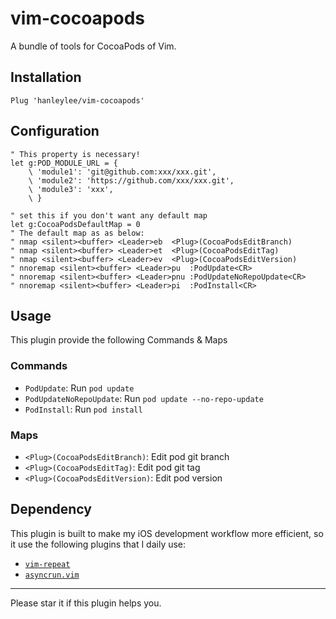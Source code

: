 # vim-cocoapods

A bundle of tools for CocoaPods of Vim.

## Installation

```vim
Plug 'hanleylee/vim-cocoapods'
```

## Configuration

```vim
" This property is necessary!
let g:POD_MODULE_URL = {
    \ 'module1': 'git@github.com:xxx/xxx.git', 
    \ 'module2': 'https://github.com/xxx/xxx.git', 
    \ 'module3': 'xxx', 
    \ }

" set this if you don't want any default map
let g:CocoaPodsDefaultMap = 0
" The default map as as below:
" nmap <silent><buffer> <Leader>eb  <Plug>(CocoaPodsEditBranch)
" nmap <silent><buffer> <Leader>et  <Plug>(CocoaPodsEditTag)
" nmap <silent><buffer> <Leader>ev  <Plug>(CocoaPodsEditVersion)
" nnoremap <silent><buffer> <Leader>pu  :PodUpdate<CR>
" nnoremap <silent><buffer> <Leader>pnu :PodUpdateNoRepoUpdate<CR>
" nnoremap <silent><buffer> <Leader>pi  :PodInstall<CR>
```

## Usage

This plugin provide the following Commands & Maps

### Commands

- `PodUpdate`: Run `pod update`
- `PodUpdateNoRepoUpdate`: Run `pod update --no-repo-update`
- `PodInstall`: Run `pod install`

### Maps

- `<Plug>(CocoaPodsEditBranch)`: Edit pod git branch
- `<Plug>(CocoaPodsEditTag)`: Edit pod git tag
- `<Plug>(CocoaPodsEditVersion)`: Edit pod version

## Dependency

This plugin is built to make my iOS development workflow more efficient, so it use the following plugins that I daily use:

- [`vim-repeat`](https://github.com/tpope/vim-repeat)
- [`asyncrun.vim`](https://github.com/skywind3000/asyncrun.vim)

---

Please star it if this plugin helps you.
